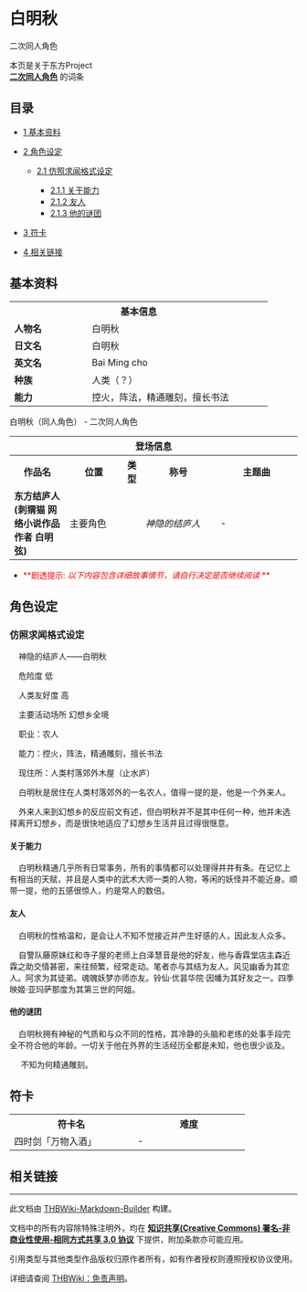 # 白明秋

<!-- source html: G:\repos\THBWiki-Markdown-Builder\THBWikiMarkdown\Temp\main\2\2a\ns0%3A%E7%99%BD%E6%98%8E%E7%A7%8B.html -->

二次同人角色

本页是关于东方Project  
 **[二次同人角色](./二次角色列表.md)** 的词条
## 目录

- [1 基本资料](#基本资料)
- [2 角色设定](#角色设定)

  - [2.1 仿照求闻格式设定](#仿照求闻格式设定)

    - [2.1.1 关于能力](#关于能力)
    - [2.1.2 友人](#友人)
    - [2.1.3 他的谜团](#他的谜团)






- [3 符卡](#符卡)
- [4 相关链接](#相关链接)




## 基本资料

<table>
<tbody><tr>
<th colspan="2">基本信息</th>
</tr>
<tr>
<td style="width:120px"><b>人物名</b></td><td style="min-width:300px">白明秋</td>
</tr><tr><td><b>日文名</b></td><td>白明秋</td></tr><tr><td><b>英文名</b></td><td>Bai Ming cho</td></tr><tr><td><b>种族</b></td><td>人类（？）</td></tr><tr><td><b>能力</b></td><td>控火，阵法，精通雕刻，擅长书法</td></tr></tbody></table>

白明秋（同人角色） - 二次同人角色

<table>
<tbody><tr>
<th colspan="5">登场信息</th>
</tr><tr><th><b>作品名</b></th><th><b>位置</b></th><th><b>类型</b></th><th><b>称号</b></th><th><b>主题曲</b></th></tr><tr><td rowspan="1" style="width:120px"><b>东方结庐人(刺猬猫 网络小说作品 作者 白明弦)</b></td><td style="width:130px">主要角色</td><td style="width:15px"></td><td style="width:180px"><i>神隐的结庐人</i></td><td style="width:200px">-</td></tr></tbody></table>


  
  

  

- <font color="Red"> **剧透提示:  *以下内容包含详细故事情节，请自行决定是否继续阅读* ** </font>

## 角色设定
### 仿照求闻格式设定

  
&#160;&#160;&#160;&#160;神隐的结庐人——白明秋  

&#160;&#160;&#160;&#160;危险度 低   

&#160;&#160;&#160;&#160;人类友好度 高   

&#160;&#160;&#160;&#160;主要活动场所 幻想乡全境    

&#160;&#160;&#160;&#160;职业：农人  

&#160;&#160;&#160;&#160;能力：控火，阵法，精通雕刻，擅长书法  

&#160;&#160;&#160;&#160;现住所：人类村落郊外木屋（止水庐）  

  

&#160;&#160;&#160;&#160;白明秋是居住在人类村落郊外的一名农人，值得一提的是，他是一个外来人。  

&#160;&#160;&#160;&#160;外来人来到幻想乡的反应前文有述，但白明秋并不是其中任何一种，他并未选择离开幻想乡，而是很快地适应了幻想乡生活并且过得很惬意。
  


#### 关于能力

  
&#160;&#160;&#160;&#160;白明秋精通几乎所有日常事务，所有的事情都可以处理得井井有条。在记忆上有相当的天赋，并且是人类中的武术大师一类的人物，等闲的妖怪并不能近身。顺带一提，他的五感很惊人，约是常人的数倍。
  


#### 友人

  
&#160;&#160;&#160;&#160;白明秋的性格温和，是会让人不知不觉接近并产生好感的人，因此友人众多。  

&#160;&#160;&#160;&#160;自警队藤原妹红和寺子屋的老师上白泽慧音是他的好友，他与香霖堂店主森近霖之助交情甚密，来往频繁，经常走动。笔者亦与其结为友人。风见幽香为其恋人。阿求为其徒弟。魂魄妖梦亦师亦友。铃仙·优昙华院·因幡为其好友之一。四季映姬·亚玛萨那度为其第三世的阿姐。
  


#### 他的谜团

  
&#160;&#160;&#160;&#160;白明秋拥有神秘的气质和与众不同的性格，其冷静的头脑和老练的处事手段完全不符合他的年龄。一切关于他在外界的生活经历全都是未知，他也很少谈及。  

&#160;&#160;&#160;&#160;&#160;不知为何精通雕刻。
  


## 符卡

<table><tbody><tr><th><b>符卡名</b></th><th><b>难度</b></th></tr><tr><td style="width:200px">四时剑「万物入酒」</td><td style="width:180px">-</td></tr></tbody></table>


## 相关链接




---

此文档由 [THBWiki-Markdown-Builder](https://github.com/Delsin-Yu/THBWiki-Markdown-Builder) 构建。

文档中的所有内容除特殊注明外，均在 [**知识共享(Creative Commons) 署名-非商业性使用-相同方式共享 3.0 协议**](https://creativecommons.org/licenses/by-sa/3.0/deed.zh-hans) 下提供，附加条款亦可能应用。

引用类型与其他类型作品版权归原作者所有，如有作者授权则遵照授权协议使用。

详细请查阅 [THBWiki：免责声明](https://thbwiki.cc/THBWiki:%E5%85%8D%E8%B4%A3%E5%A3%B0%E6%98%8E)。

